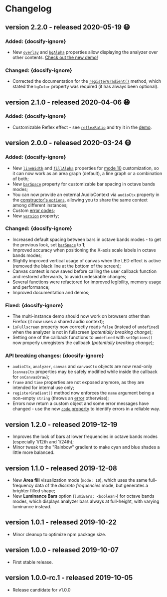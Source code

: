 Changelog
=========

## version 2.2.0 - released 2020-05-19 :mask:

### Added: {docsify-ignore}

+ New [`overlay`](README.md#overlay-boolean) and [`bgAlpha`](README.md#bgalpha-number) properties allow displaying the analyzer over other contents.
[Check out the new demo!](https://audiomotion.dev/demo/overlay.html)

### Changed: {docsify-ignore}

+ Corrected the documentation for the [`registerGradient()`](README.md#registergradient-name-options-) method, which stated the `bgColor` property was required (it has always been optional).


## version 2.1.0 - released 2020-04-06 :mask:

### Added: {docsify-ignore}

+ Customizable Reflex effect - see [`reflexRatio`](README.md#reflexratio-number) and try it in the [demo](https://audiomotion.dev/demo/fluid.html).


## version 2.0.0 - released 2020-03-24 :mask:

### Added: {docsify-ignore}

+ New [`lineWidth`](README.md#linewidth-number) and [`fillAlpha`](README.md#fillalpha-number) properties for [mode 10](README.md#mode-number) customization, so it can now work as an area graph (default), a line graph or a combination of both;
+ New [`barSpace`](README.md#barspace-number) property for customizable bar spacing in octave bands modes;
+ You can now provide an external AudioContext via `audioCtx` property in the [constructor's `options`](README.md#constructor), allowing you to share the same context among different instances;
+ Custom [error codes](README.md#custom-errors);
+ New [`version`](README.md#version-string-read-only) property;

### Changed: {docsify-ignore}

+ Increased default spacing between bars in octave bands modes - to get the previous look, set [`barSpace`](README.md#barspace-number) to **1**;
+ Improved accuracy when positioning the X-axis scale labels in octave bands modes;
+ Slightly improved vertical usage of canvas when the LED effect is active (removed the black line at the bottom of the screen);
+ Canvas context is now saved before calling the user callback function and restored afterwards, to avoid undesirable changes;
+ Several functions were refactored for improved legibility, memory usage and performance;
+ Improved documentation and demos;

### Fixed: {docsify-ignore}

+ The multi-instance demo should now work on browsers other than Firefox (it now uses a shared audio context);
+ `isFullscreen` property now correctly reads `false` (instead of `undefined`) when the analyzer is not in fullscreen (*potentially breaking change*);
+ Setting one of the callback functions to `undefined` with `setOptions()` now properly unregisters the callback (*potentially breaking change*);

### API breaking changes: {docsify-ignore}

+ `audioCtx`, `analyzer`, `canvas` and `canvasCtx` objects are now read-only (`canvasCtx` properties may be safely modified while inside the callback for `onCanvasDraw`);
+ `frame` and `time` properties are not exposed anymore, as they are intended for internal use only;
+ `registerGradient()` method now enforces the `name` argument being a non-empty `string` (throws an [error](README.md#custom-errors) otherwise);
+ Errors now return a custom object and some error messages have changed - use the new [`code` property](README.md#custom-errors) to identify errors in a reliable way.


## version 1.2.0 - released 2019-12-19

+ Improves the look of bars at lower frequencies in octave bands modes (especially 1/12th and 1/24th);
+ Minor tweak to the "Rainbow" gradient to make cyan and blue shades a little more balanced.


## version 1.1.0 - released 2019-12-08

+ New **Area fill** visualization mode (`mode: 10`), which uses the same full-frequency data of the *discrete frequencies* mode, but generates a brighter filled shape;
+ New **Luminance Bars** option (`lumiBars: <boolean>`) for octave bands modes, which displays analyzer bars always at full-height, with varying luminance instead.


## version 1.0.1 - released 2019-10-22

+ Minor cleanup to optimize npm package size.


## version 1.0.0 - released 2019-10-07

+ First stable release.


## version 1.0.0-rc.1 - released 2019-10-05

+ Release candidate for v1.0.0
